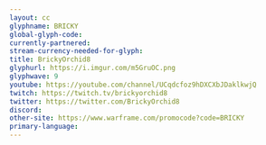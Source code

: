 ```yaml
---
layout: cc
glyphname: BRICKY
global-glyph-code: 
currently-partnered: 
stream-currency-needed-for-glyph: 
title: BrickyOrchid8
glyphurl: https://i.imgur.com/m5GruOC.png
glyphwave: 9
youtube: https://youtube.com/channel/UCqdcfoz9hDXCXbJDaklkwjQ
twitch: https://twitch.tv/brickyorchid8
twitter: https://twitter.com/BrickyOrchid8
discord: 
other-site: https://www.warframe.com/promocode?code=BRICKY
primary-language: 
---
```



